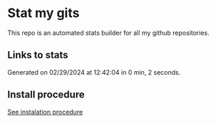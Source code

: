 # Stat my gits

This repo is an automated stats builder for all my github repositories.

## Links to stats


Generated on 02/29/2024 at 12:42:04 in 0 min, 2 seconds.

## Install procedure

[See instalation procedure](./src/install.md)
